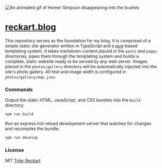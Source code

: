 ![An animated gif of Homer Simpson disappearing into the bushes](https://emojis.slackmojis.com/emojis/images/1450475643/211/homer-disappear.gif)
# [reckart.blog](https://reckart.blog)  
This repository serves as the foundation for my blog. It is comprised of a simple static site generator written in TypeScript and a [pug](https://pugjs.org/api/getting-started.html)-based templating system. It takes markdown content placed in the `posts` and `pages` directories, pipes them through the templating system and builds a complete, static website ready to be served by any web server. Images placed in the `photos/gallery` directory will be automatically injected into the site's photo gallery. Alt text and image width is configured in `photos/gallery/map.json`.

### Commands
Output the static HTML, JavaScript, and CSS bundles into the `build` directory:
```sh
npm run build
```

Run an express hot-reload development server that watches for changes and recompiles the bundle:
```sh
npm run develop
```

### License
MIT [Tyler Reckart](https://github.com/tylerreckart)
